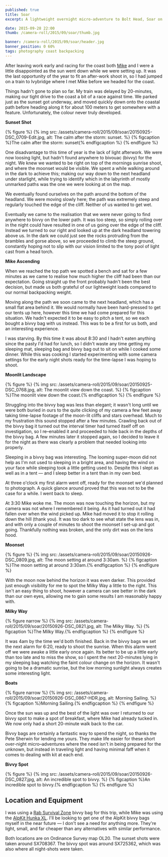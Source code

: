 ```yaml
---
published: true
title: Soar
excerpt: A lightweight overnight micro-adventure to Bolt Head, Soar on the south coast of Devon.

date: 2015-09-28 22:00
thumb: /camera-roll/2015/09/soar/thumb.jpg

banner: /camera-roll/2015/09/soar/header.jpg
banner_position: 0 60%
tags: photography coast backpacking
---
```


After leaving work early and racing for the coast both [Mike][mike] and I were a little disappointed as the sun went down while we were setting up. It was the last opportunity of the year to fit an after-work shoot in, so I had jumped on a train to Ivybridge where I met Mike before we headed for the coast.

Things hadn't gone to plan so far. My train was delayed by 20-minutes, making our tight drive to the coast a bit of a race against time. We parked just as the sunset got underway, and moved quickly down onto the coastal path before heading along it for about 100 meters to get somewhere with a feature. Unfortunately, the colour never truly developed.  

**Sunset Shot**

{% figure %}
  {% img src: /assets/camera-roll/2015/09/soar/20150925-DSC_0709-Edit.jpg, alt: The calm after the storm: sunset. %}
  {% figcaption %}The calm after the storm: sunset{% endfigcaption %}
{% endfigure %}

One disadvantage to this time of year is the lack of light afterwork. We were now loosing light, but hadn't found anywhere to bivouac (bivvy) for the night. We knew we wanted to be right on top of the mornings sunrise shoot, and where  the moonset would be visible. We spent a while walking around in the dark to achieve this; making our way down to the next headland under starlight, while trying to identify which in the labyrinth of mostly unmarked paths was the one we were looking at on the map.

We eventually found ourselves on the path around the bottom of the headland.  We were moving slowly here; the path was extremely steep and regularly touched the edge of the cliff. Neither of us wanted to get wet.

Eventually we came to the realisation that we were never going to find anywhere to bivvy on the lower path. It was too steep, so simply rolling over in the night could have resulted in one of us going over the edge of the cliff. Instead we turned to our right and looked up at the dark headland towering above us. In the dark we could just see the rocks protruding from the brambles and gorse above, so we proceeded to climb the steep ground, constantly hoping not to slip with our vision limited to the tony pool of light cast from a head torch.

**Mike Ascending**

When we reached the top path we spotted a bench and sat for a few minutes as we came to realise how much higher the cliff had been than our expectation. Going straight up the front probably hadn't been the best decision, but made us both grateful of our lightweight loads compared to our normal backpacking weight.

Moving along the path we soon came to the next headland, which has a small flat area behind it. We would normally have been hard-pressed to get our tents up here, however this time we had come prepared for this situation. We hadn't expected it to be easy to pitch a tent, so we each bought a bivvy bag with us instead. This was to be a first for us both, and an interesting experience.

I was starving. By this time it was about 8:30 and I hadn't eaten anything since the pasty I'd had for lunch, so I didn't waste any time getting my sleeping mat, sleeping bag and bivvy bag out to sit on while I cooked some dinner. While this was cooking I started experimenting with some camera settings for the early night shots ready for the time-lapse I was hoping to shoot.

**Moonlit Landscape**

{% figure %}
  {% img src: /assets/camera-roll/2015/09/soar/20150925-DSC_0768.jpg, alt: The moonlit view down the coast. %}
  {% figcaption %}The moonlit view down the coast.{% endfigcaption %}
{% endfigure %}

Struggling into the bivvy bag was less than elegant; it wasn't long until we were both buried in ours to the quite clicking of my camera a few feet away taking time-lapse footage of the moon-lit cliffs and stars overhead. Much to my frustration this sound stopped after a few minutes. Crawling back out of the bivvy bag it turned out the interval timer had turned itself off on investigation, so I re–enabled it and proceeded to hide back in the depths of the bivvy bag. A few minutes later it stopped again, so I decided to leave it for the night as there was clearly a problem that needed looking into properly.

Sleeping in a bivvy bag was interesting. The looming super-moon did not help as I'm not used to sleeping in a bright area, and having the wind on your face while sleeping took a little getting used to. Despite this I slept as well as in a tent — and I sleep better in a tent than in my own bed.

At three o'clock my first alarm went off, ready for the moonset we'd planned to photograph. A quick glance around proved that this was not to be the case for a while. I went back to sleep.

At 3:30 Mike woke me. The moon was now touching the horizon, but my camera was not where I remembered it being. As it had turned out it had fallen over when the wind picked up. Mike had moved it to stop it rolling down the hill (thank you). It was too dark to see what state the lens was in, and with only a couple of minutes to shoot the moonset I set-up and got going. Thankfully nothing was broken, and the only dirt was on the lens hood.

**Moonset**

{% figure %}
  {% img src: /assets/camera-roll/2015/09/soar/20150926-DSC_0809.jpg, alt: The moon setting at around 3:30am. %}
  {% figcaption %}The moon setting at around 3:30am.{% endfigcaption %}
{% endfigure %}

With the moon now behind the horizon it was even darker. This provided just enough visibility for me to spot the Milky Way a little to the right. This isn't an easy thing to shoot, however a camera can see better in the dark than our own eyes, allowing me to gain some results I am reasonably happy with.

**Milky Way**

{% figure narrow %}
  {% img src: /assets/camera-roll/2015/09/soar/20150926-DSC_0821.jpg, alt: The Milky Way. %}
  {% figcaption %}The Milky Way.{% endfigcaption %}
{% endfigure %}

It was 4am by the time we'd both finished. Back in the bivvy bags we set the next alarm for 6:20, ready to shoot the sunrise. When this alarm went off we were awake a little early once again. Its better to be up a little early than too late and to miss the show, so I spent the next 20-minutes lying in my sleeping bag watching the faint colour change on the horizon. It wasn't going to be a dramatic sunrise, but the low morning sunlight always creates some interesting light.

**Boats**

{% figure narrow %}
  {% img src: /assets/camera-roll/2015/09/soar/20150926-DSC_0867-HDR.jpg, alt: Morning Sailing. %}
  {% figcaption %}Morning Sailing.{% endfigcaption %}
{% endfigure %}

Once the sun was up and the best of the light was over I returned to our bivvy spot to make a spot of breakfast, where Mike had already tucked in. We now only had a short 20-minute walk back to the car.

Bivvy bags are certainly a fantastic way to spend the night, so thanks the Pete Sherwin for lending me yours. They make life easier for these short over-night micro–adventures where the need isn't in being prepared for the unknown, but instead in traveling light and having minimal faff when it comes to dealing with kit at each end.

**Bivvy Spot**

{% figure %}
  {% img src: /assets/camera-roll/2015/09/soar/20150926-DSC_0827.jpg, alt: An incredible spot to bivvy. %}
  {% figcaption %}An incredible spot to bivvy.{% endfigcaption %}
{% endfigure %}

## Location and Equipment

I was using a [Rab Survival Zone][bivvy_rab] bivvy bag for this trip, while Mike was using the [AlpKit Hunka XL][bivvy_alpkit]. I'll be looking to get one of the AlpKit bivvy bags myself in the near future — I don't see a need for anything more. They're light, small, and far cheaper than any alternatives with similar performance.

Both locations are on Ordinance Survey map OL20. The sunset shots were taken around SX708367. The bivvy spot was around SX725362, which was also where all night-shots were taken.

[mike]: http://www.forasimaging.com "Mike French Photography"
[bivvy_rab]: http://amzn.to/1NXWakb "Rab Survival Zone Bivvy Bag on Amazon"
[bivvy_alpkit]: https://www.alpkit.com/products/hunka-xl "AlpKit Hunka XL Bivvy Bag"
